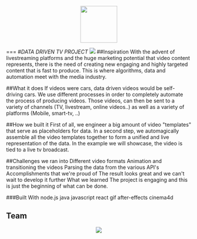 <p align="center">
  <img width="100" src="https://mjz.io/7ddtv.jpg" />
</p>

===
#*DATA DRIVEN TV PROJECT*
<img src="https://media.giphy.com/media/3o7WTGUu1rFiqhoVFu/giphy.gif">
##Inspiration
With the advent of livestreaming platforms and the huge marketing potential that video content represents, there is the need of creating new engaging and highly targeted content that is fast to produce. This is where algorithms, data and automation meet with the media industry.

##What it does
If videos were cars, data driven videos would be self-driving cars. We use different processes in order to completely automate the process of producing videos. Those videos, can then be sent to a variety of channels (TV, livestream, online videos..) as well as a variety of platforms (Mobile, smart-tv, ..)

##How we built it
First of all, we engineer a big amount of video "templates" that serve as placeholders for data. In a second step, we automagically assemble all the video templates together to form a unified and live representation of the data. In the example we will showcase, the video is tied to a live tv broadcast.

##Challenges we ran into
Different video formats
Animation and transitioning the videos
Parsing the data from the various API's
Accomplishments that we're proud of
The result looks great and we can't wait to develop it further
What we learned
The project is engaging and this is just the beginning of what can be done.


###Built With
node.js
java
javascript
react
gif
after-effects
cinema4d

## Team
<p align="center">
  <img src="https://mjz.io/team.png" />
</p>
